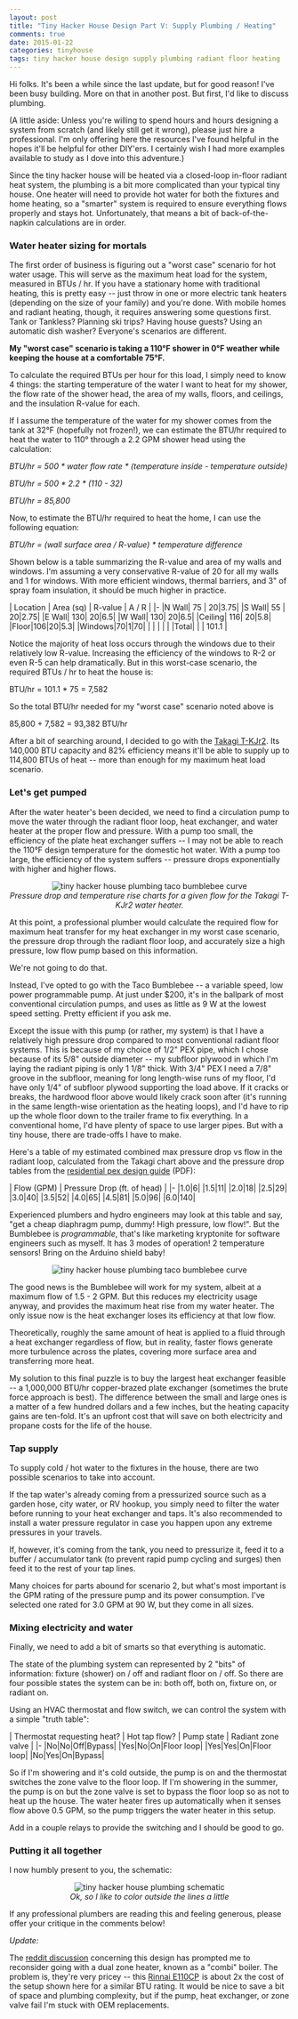```yaml
---
layout: post
title: "Tiny Hacker House Design Part V: Supply Plumbing / Heating"
comments: true
date: 2015-01-22
categories: tinyhouse
tags: tiny hacker house design supply plumbing radiant floor heating
---
```


Hi folks. It's been a while since the last update, but for good reason! I've been
busy building. More on that in another post. But first, I'd like to discuss
plumbing.

(A little aside: Unless you're willing to spend hours and hours designing a
system from scratch (and likely still get it wrong), please just hire a
professional. I'm only offering here the resources I've found helpful in the
hopes it'll be helpful for other DIY'ers. I certainly wish I had more examples
available to study as I dove into this adventure.)

<!-- break -->

Since the tiny hacker house will be heated via a closed-loop in-floor radiant
heat system, the plumbing is a bit more complicated than your typical tiny
house. One heater will need to provide hot water for
both the fixtures and home heating, so a "smarter" system is required to ensure
everything flows properly and stays hot. Unfortunately, that means a bit
of back-of-the-napkin calculations are in order.

<h3>Water heater sizing for mortals</h3>

The first order of business is figuring out a "worst case" scenario
for hot water usage. This will serve as the maximum heat load for the system,
measured in BTUs / hr. If you have a stationary home with traditional heating,
this is pretty easy -- just throw in one or more electric tank heaters
(depending on the size of your family) and you're done. With mobile homes and
radiant heating, though, it requires answering some questions first. Tank or
Tankless? Planning ski trips? Having house guests? Using an automatic dish
washer? Everyone's scenarios are different.

__My "worst case" scenario is taking a 110&deg;F shower in 0&deg;F weather
while keeping the house at a comfortable 75&deg;F.__

To calculate the required BTUs per hour for this load, I simply need to know 4
things: the starting temperature of the water I want to heat for my shower, the
flow rate of the shower head, the area of my walls, floors, and ceilings, and
the insulation R-value for each.

If I assume the temperature of the water for my shower comes from the tank at
32&deg;F (hopefully not frozen!), we can estimate the BTU/hr required to heat
the water to 110&deg; through a 2.2 GPM shower head using the calculation:

_BTU/hr = 500 * water flow rate * (temperature inside - temperature outside)_

_BTU/hr = 500 * 2.2 * (110 - 32)_

_BTU/hr = 85,800_

Now, to estimate the BTU/hr required to heat the home, I can use the following
equation:

_BTU/hr = (wall surface area / R-value) * temperature difference_

Shown below is a table summarizing the R-value and area of my walls and
windows. I'm assuming a very conservative R-value of 20 for all my walls and 1
for windows. With more efficient windows, thermal barriers, and 3" of spray
foam insulation, it should be much higher in practice.

| Location | Area (sq) | R-value | A / R |
|-
|N Wall| 75 | 20|3.75|
|S Wall| 55 | 20|2.75|
|E Wall| 130| 20|6.5|
|W Wall| 130| 20|6.5|
|Ceiling| 116| 20|5.8|
|Floor|106|20|5.3|
|Windows|70|1|70|
| | | | |
|Total| | | 101.1 |

Notice the majority of heat loss occurs through the windows due to their
relatively low R-value. Increasing the efficiency of the windows to R-2 or even
R-5 can help dramatically. But in this worst-case scenario, the required BTUs /
hr to heat the house is:

BTU/hr = 101.1 * 75 = 7,582

So the total BTU/hr needed for my "worst case" scenario noted above is

85,800 + 7,582 = 93,382 BTU/hr

After a bit of searching around, I decided to go with the
[Takagi T-KJr2](http://www.takagi.com/products/tankless-water-heaters/t-kjr2-in-p).
Its 140,000 BTU capacity and 82% efficiency means it'll be able to supply up to
114,800 BTUs of heat -- more than enough for my maximum heat load scenario.

<h3>Let's get pumped</h3>

After the water heater's been decided, we need to find a circulation pump to
move the water through the radiant floor loop, heat exchanger, and water heater
at the proper flow and pressure. With a pump too small, the efficiency of the
plate heat exchanger suffers -- I may not be able to reach the 110&deg;F design
temperature for the domestic hot water. With a pump too large, the efficiency
of the system suffers -- pressure drops exponentially with higher and higher
flows.

<center>
<img src="/img/plumbing/takagi_curve.png"
  alt="tiny hacker house plumbing taco bumblebee curve">
<div class="caption">
<i>Pressure drop and temperature rise charts for a given flow for the
Takagi T-KJr2 water heater.</i>
</div>
</center>

At this point, a professional plumber would calculate the required flow for
maximum heat transfer for my heat exchanger in my worst case scenario, the
pressure drop through the radiant floor loop, and accurately size a high
pressure, low flow pump based on this information.

We're not going to do that.

Instead, I've opted to go with the Taco Bumblebee -- a variable speed, low
power programmable pump. At just under $200, it's in the ballpark of most
conventional circulation pumps, and uses as little as 9 W at the lowest speed
setting. Pretty efficient if you ask me.

Except the issue with this pump (or rather, my system) is that I have a
relatively high pressure drop compared to most conventional radiant floor
systems. This is because of my choice of 1/2" PEX pipe, which I chose because
of its 5/8" outside diameter -- my subfloor plywood in which I'm laying the
radiant piping is only 1 1/8" thick. With 3/4" PEX I need a 7/8" groove in the
subfloor, meaning for long length-wise runs of my floor, I'd have only 1/4" of
subfloor plywood supporting the load above. If it cracks or breaks, the
hardwood floor above would likely crack soon after (it's running in the same
length-wise orientation as the heating loops), and I'd have to rip up the whole
floor down to the trailer frame to fix everything. In a conventional home, I'd
have plenty of space to use larger pipes. But with a tiny house, there are
trade-offs I have to make.

Here's a table of my estimated combined max pressure drop vs flow in the
radiant loop, calculated from the Takagi chart above and the pressure drop
tables from the [residential pex design
guide](http://www.huduser.org/portal/publications/pex_design_guide.pdf) (PDF):

| Flow (GPM) | Pressure Drop (ft. of head) |
|-
|1.0|6|
|1.5|11|
|2.0|18|
|2.5|29|
|3.0|40|
|3.5|52|
|4.0|65|
|4.5|81|
|5.0|96|
|6.0|140|

Experienced plumbers and hydro engineers may look at this table and say, "get a
cheap diaphragm pump, dummy! High pressure, low flow!". But the Bumblebee is
_programmable_, that's like marketing kryptonite for software engineers such as
myself. It has 3 modes of operation! 2 temperature sensors! Bring on the
Arduino shield baby!

<center>
<img src="/img/plumbing/taco_curve.png"
  alt="tiny hacker house plumbing taco bumblebee curve">
</center>

The good news is the Bumblebee will work for my system, albeit at a maximum
flow of 1.5 - 2 GPM. But this reduces my electricity usage anyway, and provides
the maximum heat rise from my water heater. The only issue now is the heat
exchanger loses its efficiency at that low flow.

Theoretically, roughly the same amount of heat is applied to a fluid through a
heat exchanger regardless of flow, but in reality, faster flows generate more
turbulence across the plates, covering more surface area and transferring more
heat.

My solution to this final puzzle is to buy the largest heat exchanger feasible
-- a 1,000,000 BTU/hr copper-brazed plate exchanger (sometimes the brute force
approach is best). The difference between the small and large ones is
a matter of a few hundred dollars and a few inches, but the heating capacity
gains are ten-fold. It's an upfront cost that will save on both electricity and
propane costs for the life of the house.

<h3>Tap supply</h3>

To supply cold / hot water to the fixtures in the house, there are two possible
scenarios to take into account.

If the tap water's already coming from a pressurized source such as a garden
hose, city water, or RV hookup, you simply need to filter the water before
running to your heat exchanger and taps. It's also recommended to install a
water pressure regulator in case you happen upon any extreme pressures in your
travels.

If, however, it's coming from the tank, you need to pressurize it, feed it to a
buffer / accumulator tank (to prevent rapid pump cycling and surges) then feed
it to the rest of your tap lines.

Many choices for parts abound for scenario 2, but what's most important is the
GPM rating of the pressure pump and its power consumption. I've selected one
rated for 3.0 GPM at 90 W, but they come in all sizes.

<h3>Mixing electricity and water</h3>

Finally, we need to add a bit of smarts so that everything is automatic.

The state of the plumbing system can represented by 2 "bits" of information:
fixture (shower) on / off and radiant floor on / off. So there are four
possible states the system can be in: both off, both on, fixture on, or radiant
on.

Using an HVAC thermostat and flow switch, we can control the system with a
simple "truth table":

| Thermostat requesting heat? | Hot tap flow? | Pump state | Radiant zone valve |
|-
|No|No|Off|Bypass|
|Yes|No|On|Floor loop|
|Yes|Yes|On|Floor loop|
|No|Yes|On|Bypass|

So if I'm showering and it's cold outside, the pump is on and the thermostat
switches the zone valve to the floor loop. If I'm showering in the summer, the
pump is on but the zone valve is set to bypass the floor loop so as not to heat
up the house. The water heater fires up automatically when it senses flow above
0.5 GPM, so the pump triggers the water heater in this setup.

Add in a couple relays to provide the switching and I should be good to go.

<h3>Putting it all together</h3>

I now humbly present to you, the schematic:

<center>
<img src="/img/plumbing/schematic.png"
  alt="tiny hacker house plumbing schematic">
<div class="caption">
<i>Ok, so I like to color outside the lines a little</i>
</div>
</center>

If any professional plumbers are reading this and feeling generous,
please offer your critique in the comments below!

_Update:_

The [reddit discussion](http://www.reddit.com/r/TinyHouses/comments/2tdin6/finally_finished_my_tiny_house_radiant_floor/)
concerning this design has prompted me to reconsider going with a dual zone heater, known as a "combi"
boiler. The problem is, they're very pricey -- this 
<a href="http://www.amazon.com/gp/product/B0082LSCKO/ref=as_li_tl?ie=UTF8&camp=1789&creative=390957&creativeASIN=B0082LSCKO&linkCode=as2&tag=modebedo-20&linkId=265ZGRACS6NKR7PD">Rinnai E110CP</a><img src="http://ir-na.amazon-adsystem.com/e/ir?t=modebedo-20&l=as2&o=1&a=B0082LSCKO" width="1" height="1" border="0" alt="" style="border:none !important; margin:0px !important;" />
is about 2x the cost of the setup shown here for a similar BTU rating. It would
be nice to save a bit of space and plumbing complexity, but if the pump, heat
exchanger, or zone valve fail I'm stuck with OEM replacements.
